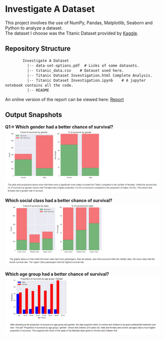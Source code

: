 # Investigate A Dataset
This project involves the use of NumPy, Pandas, Matplotlib, Seaborn and Python to analyze a dataset.<br/>
The dataset I choose was the Titanic Dataset provided by [Kaggle](https://www.kaggle.com/hesh97/titanicdataset-traincsv).


## Repository Structure
~~~~~~~
        Investigate A Dataset
          |-- data-set-options.pdf  # Links of some datasets.
          |-- titanic_data.csv    # Dataset used here.
          |-- Titanic Dataset Investigation.html Complete Analysis.
          |-- Titanic Dataset Investigation.ipynb    # A jupyter notebook contains all the code.
          |-- README
~~~~~~~

An online version of the report can be viewed here: [Report](https://tanmayachaudhary.github.io/Investigate_A_Dataset/Titanic%20Dataset%20Investigation.html)


## Output Snapshots
**Q1-> Which gender had a better chance of survival?**
![Q1 Answer](q1.png)

**Which social class had a better chance of survival?**
![Q2 Answer](q2.png)

**Which age group had a better chance of survival?**
![Q3 Answer](q3.png)
